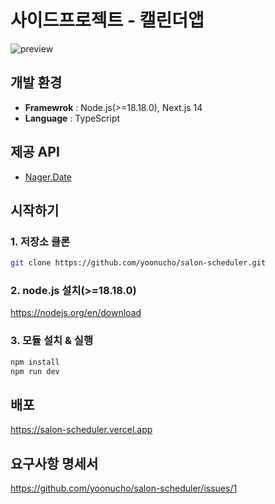 # 사이드프로젝트 - 캘린더앱

![preview](https://github.com/yoonucho/salon-scheduler/assets/2981954/7385cdf5-8b15-430e-a945-d3a49c6ad984)

                                                  
## 개발 환경

* **Framewrok** : Node.js(>=18.18.0), Next.js 14
* **Language** : TypeScript


## 제공 API
* [Nager.Date](https://date.nager.at/Api)


## 시작하기
 
### 1. 저장소 클론
~~~sh
git clone https://github.com/yoonucho/salon-scheduler.git
~~~

### 2. node.js 설치(>=18.18.0)
https://nodejs.org/en/download


### 3. 모듈 설치 & 실행 

~~~sh
npm install
npm run dev
~~~

## 배포
https://salon-scheduler.vercel.app

## 요구사항 명세서
https://github.com/yoonucho/salon-scheduler/issues/1

